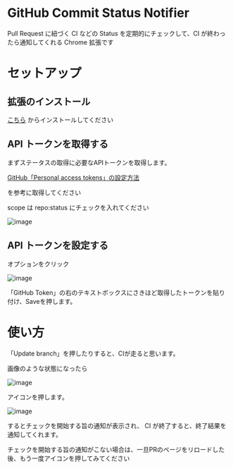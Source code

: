 # GitHub Commit Status Notifier

Pull Request に紐づく CI などの Status を定期的にチェックして、CI が終わったら通知してくれる Chrome 拡張です

# セットアップ

## 拡張のインストール

[こちら](https://goo.gl/mGbWsi) からインストールしてください

## API トークンを取得する

まずステータスの取得に必要なAPIトークンを取得します。

[GitHub「Personal access tokens」の設定方法](https://qiita.com/kz800/items/497ec70bff3e555dacd0)

を参考に取得してください

scope は repo:status にチェックを入れてください

![image](https://user-images.githubusercontent.com/2083116/33912825-b437b25e-dfda-11e7-9c62-e385fb6ac2e0.png)

## API トークンを設定する

オプションをクリック

![image](https://user-images.githubusercontent.com/2083116/34080632-c80b93ec-e384-11e7-8f3e-80aa35ed6f8c.png)

「GitHub Token」の右のテキストボックスにさきほど取得したトークンを貼り付け、Saveを押します。

# 使い方

「Update branch」を押したりすると、CIが走ると思います。

画像のような状態になったら

![image](https://user-images.githubusercontent.com/2083116/34080290-d98cea04-e37e-11e7-80f2-35ba1d36754c.png)

アイコンを押します。

![image](https://user-images.githubusercontent.com/2083116/34080660-0031d81c-e385-11e7-9a53-86d3911e0930.png)


するとチェックを開始する旨の通知が表示され、
CI が終了すると、終了結果を通知してくれます。

チェックを開始する旨の通知がこない場合は、一旦PRのページをリロードした後、もう一度アイコンを押してみてください

